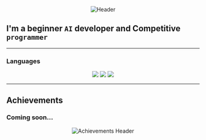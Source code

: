 <p align="center">
  <img src="https://imgur.com/download/pCDtbW6/](https://i.gifer.com/embedded/download/4u6f.gif" alt="Header">
</p>

## I'm a beginner **``AI``** developer and Competitive **``programmer``**

---

### Languages  
<p align="center">
  <img src="https://img.shields.io/badge/-C++-090909?style=for-the-badge&logo=C%2b%2b&logoColor=6296CC">
  <img src="https://img.shields.io/badge/-Java-090909?style=for-the-badge&logo=java&logoColor=white">
  <img src="https://img.shields.io/badge/-Rust-090909?style=for-the-badge&logo=rust&logoColor=white">
</p>

---

## Achievements  
### **Coming soon...**  

<p align="center">
  <img src="https://i.gifer.com/U55Q.gif" alt="Achievements Header">
</p>
